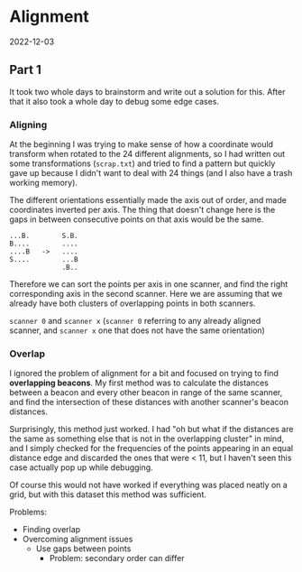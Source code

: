 # Alignment
2022-12-03

## Part 1
It took two whole days to brainstorm and write out a solution for this. After that
it also took a whole day to debug some edge cases.

### Aligning

At the beginning I was trying to make sense of how a coordinate would transform
when rotated to the 24 different alignments, so I had written out some
transformations (`scrap.txt`) and tried to find a pattern but quickly
gave up because I didn't want to deal with 24 things (and I also 
have a trash working memory).

The different orientations essentially made the axis out of order, and made
coordinates inverted per axis. The thing that doesn't change here is the gaps
in between consecutive points on that axis would be the same.

```
...B.        S.B.
B....        ....
....B   ->   ....
S....        ...B
             .B..

```


Therefore we can sort the points per axis in one scanner, and find the right corresponding axis
in the second scanner. Here we are
assuming that we already have both clusters of overlapping points in both scanners.

`scanner 0` and 
`scanner x` (`scanner 0` referring to any already aligned scanner, and `scanner x` 
one that does not have the same orientation)

### Overlap

I ignored the problem of alignment for a bit and focused on trying to find **overlapping
beacons**. My first method was to calculate the distances between a beacon and every
other beacon in range of the same scanner, and find the intersection of these
distances with another scanner's beacon distances.

Surprisingly, this method just worked. I had "oh but what if the distances are the same 
as something else that is not in the overlapping cluster" in mind, and I simply checked
for the frequencies of the points appearing in an equal distance edge and discarded
the ones that were < 11, but I haven't seen this case actually pop up while debugging.

Of course this would not have worked if everything was placed neatly on a grid, but with
this dataset this method was sufficient.





Problems:
- Finding overlap
- Overcoming alignment issues
  - Use gaps between points
    - Problem: secondary order can differ